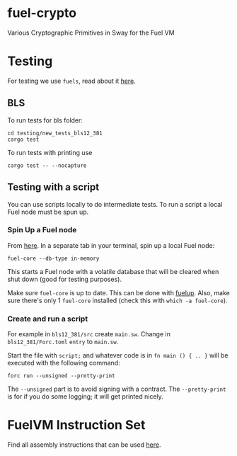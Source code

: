 # fuel-crypto
Various Cryptographic Primitives in Sway for the Fuel VM

# Testing 

For testing we use `fuels`, read about it [here](https://fuellabs.github.io/fuels-rs/v0.25.0/). 

## BLS

 To run tests for bls folder: 
 ```
 cd testing/new_tests_bls12_381
 cargo test
 ```

 To run tests with printing use

 ```
 cargo test -- --nocapture

```

## Testing with a script
You can use scripts locally to do intermediate tests. To run a script a local Fuel node must be spun up.

### Spin Up a Fuel node
From [here](https://fuellabs.github.io/sway/v0.19.0/introduction/overview.html).
In a separate tab in your terminal, spin up a local Fuel node:


`fuel-core --db-type in-memory`

This starts a Fuel node with a volatile database that will be cleared when shut down (good for testing purposes).

 Make sure `fuel-core` is up to date. This can be done with [fuelup](https://github.com/FuelLabs/fuelup). Also, make sure there's only 1 `fuel-core` installed (check this with `which -a fuel-core`).
 
 ### Create and run a script

For example in `bls12_381/src` create `main.sw`. Change in `bls12_381/Forc.toml` `entry` to `main.sw`. 

Start the file with `script;` and whatever code is in `fn main () { .. }` will be executed with the following command:

```
forc run --unsigned --pretty-print
```

The `--unsigned` part is to avoid signing with a contract. The `--pretty-print` is for if you do some logging; it will get printed nicely. 

# FuelVM Instruction Set

Find all assembly instructions that can be used [here](https://github.com/FuelLabs/fuel-specs/blob/master/specs/vm/instruction_set.md#sub-subtract). 